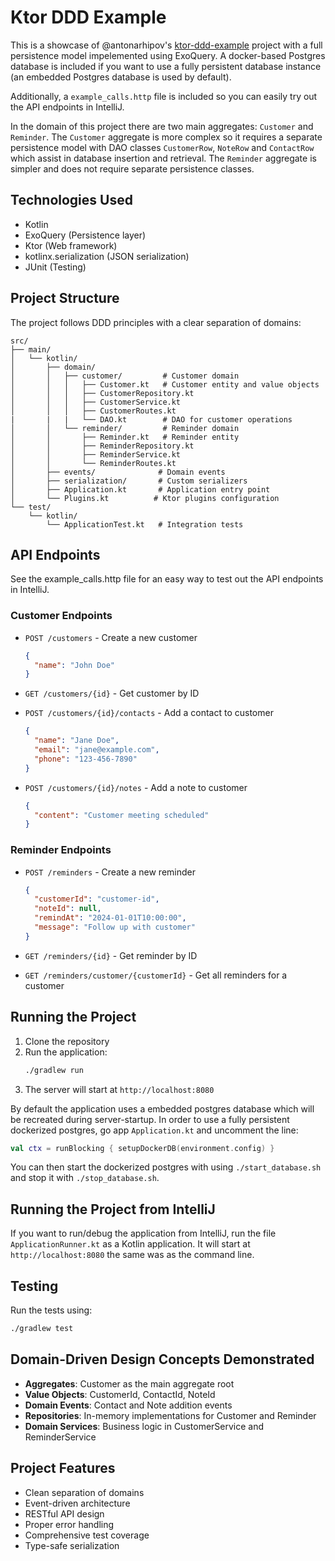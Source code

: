 # Ktor DDD Example

This is a showcase of @antonarhipov's [ktor-ddd-example](https://github.com/antonarhipov/ktor-ddd-example) project
with a full persistence model impelemented using ExoQuery. A docker-based Postgres database
is included if you want to use a fully persistent database instance (an embedded Postgres database is used by default).

Additionally, a `example_calls.http` file is included so you can easily try out the API endpoints in IntelliJ.

In the domain of this project there are two main aggregates: `Customer` and `Reminder`. The `Customer` aggregate
is more complex so it requires a separate persistence model with DAO classes `CustomerRow`, `NoteRow` and `ContactRow`
which assist in database insertion and retrieval. The `Reminder` aggregate is simpler and does not require
separate persistence classes.

## Technologies Used

- Kotlin
- ExoQuery (Persistence layer)
- Ktor (Web framework)
- kotlinx.serialization (JSON serialization)
- JUnit (Testing)

## Project Structure

The project follows DDD principles with a clear separation of domains:

```
src/
├── main/
│   └── kotlin/
│       ├── domain/
│       │   ├── customer/         # Customer domain
│       │   │   ├── Customer.kt   # Customer entity and value objects
│       │   │   ├── CustomerRepository.kt
│       │   │   ├── CustomerService.kt
│       │   │   ├── CustomerRoutes.kt
|       |   |   └── DAO.kt        # DAO for customer operations
│       │   └── reminder/         # Reminder domain
│       │       ├── Reminder.kt   # Reminder entity
│       │       ├── ReminderRepository.kt
│       │       ├── ReminderService.kt
│       │       └── ReminderRoutes.kt
│       ├── events/              # Domain events
│       ├── serialization/       # Custom serializers
│       ├── Application.kt       # Application entry point
│       └── Plugins.kt          # Ktor plugins configuration
└── test/
    └── kotlin/
        └── ApplicationTest.kt   # Integration tests
```

## API Endpoints

See the example_calls.http file for an easy way to test out the API endpoints in IntelliJ.

### Customer Endpoints

- `POST /customers` - Create a new customer
  ```json
  {
    "name": "John Doe"
  }
  ```

- `GET /customers/{id}` - Get customer by ID

- `POST /customers/{id}/contacts` - Add a contact to customer
  ```json
  {
    "name": "Jane Doe",
    "email": "jane@example.com",
    "phone": "123-456-7890"
  }
  ```

- `POST /customers/{id}/notes` - Add a note to customer
  ```json
  {
    "content": "Customer meeting scheduled"
  }
  ```

### Reminder Endpoints

- `POST /reminders` - Create a new reminder
  ```json
  {
    "customerId": "customer-id",
    "noteId": null,
    "remindAt": "2024-01-01T10:00:00",
    "message": "Follow up with customer"
  }
  ```

- `GET /reminders/{id}` - Get reminder by ID

- `GET /reminders/customer/{customerId}` - Get all reminders for a customer

## Running the Project

1. Clone the repository
2. Run the application:
   ```bash
   ./gradlew run
   ```
3. The server will start at `http://localhost:8080`

By default the application uses a embedded postgres database which will be recreated during server-startup.
In order to use a fully persistent dockerized postgres, go app `Application.kt` and uncomment the line:
```kotlin
val ctx = runBlocking { setupDockerDB(environment.config) }
```

You can then start the dockerized postgres with using `./start_database.sh` and stop it with `./stop_database.sh`.

## Running the Project from IntelliJ

If you want to run/debug the application from IntelliJ, run the file `ApplicationRunner.kt` as a Kotlin application.
It will start at `http://localhost:8080` the same was as the command line.

## Testing

Run the tests using:
```bash
./gradlew test
```

## Domain-Driven Design Concepts Demonstrated

- **Aggregates**: Customer as the main aggregate root
- **Value Objects**: CustomerId, ContactId, NoteId
- **Domain Events**: Contact and Note addition events
- **Repositories**: In-memory implementations for Customer and Reminder
- **Domain Services**: Business logic in CustomerService and ReminderService

## Project Features

- Clean separation of domains
- Event-driven architecture
- RESTful API design
- Proper error handling
- Comprehensive test coverage
- Type-safe serialization
